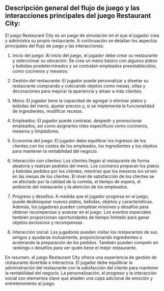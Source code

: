 ## Descripción general del flujo de juego y las interacciones principales del juego Restaurant City:

El juego Restaurant City es un juego de simulación en el que el jugador crea y administra su propio restaurante. A continuación se detallan los aspectos principales del flujo de juego y las interacciones:

1. Inicio del juego: 
Al inicio del juego, el jugador debe crear su restaurante y seleccionar su ubicación. Se crea un menú básico con algunos platos y bebidas predeterminados y se contratan empleados preestablecidos, como cocineros y meseros.

2. Gestión del restaurante: 
El jugador puede personalizar y diseñar su restaurante comprando y colocando objetos como mesas, sillas y decoraciones para mejorar la apariencia y atraer a más clientes.

3. Menú: 
El jugador tiene la capacidad de agregar o eliminar platos y bebidas del menú, ajustar precios y, si se implementa la funcionalidad de ingredientes, modificar recetas.

4. Empleados: 
El jugador puede contratar, despedir y promocionar empleados, así como asignarles roles específicos como cocineros, meseros y limpiadores.

5. Economía del juego: 
El jugador debe equilibrar los ingresos de los clientes con los costos de los empleados, los ingredientes y los objetos para mantener la rentabilidad del negocio.

6. Interacción con clientes: 
Los clientes llegan al restaurante de forma aleatoria y realizan pedidos del menú. Los cocineros preparan los platos y bebidas pedidos por los clientes, mientras que los meseros los sirven en las mesas de los clientes. El nivel de satisfacción de los clientes se ve afectado por la calidad de la comida, el tiempo de espera, el ambiente del restaurante y la atención de los empleados.

7. Progreso y desafíos: 
A medida que el jugador progresa en el juego, puede desbloquear nuevos platos, bebidas, objetos y características. Además, los jugadores pueden completar misiones y desafíos para obtener recompensas y avanzar en el juego. Los eventos especiales también proporcionan oportunidades de tiempo limitado para ganar objetos exclusivos y recompensas.

8. Interacción social: 
Los jugadores pueden visitar los restaurantes de sus amigos y ayudarse mutuamente, proporcionando ingredientes o acelerando la preparación de los pedidos. También pueden competir en rankings o desafíos para ver quién tiene el mejor restaurante.

En resumen, el juego Restaurant City ofrece una experiencia de gestión de restaurante divertida e interactiva. El jugador debe equilibrar la administración del restaurante con la satisfacción del cliente para mantener la rentabilidad del negocio. La personalización, el progreso y la interacción social son elementos clave que añaden una capa adicional de emoción y entretenimiento al juego.
